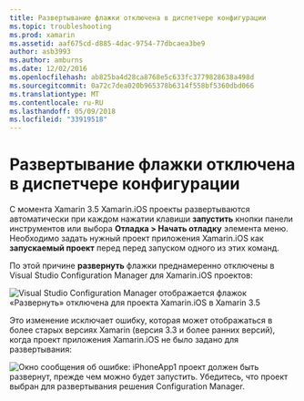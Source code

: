 ```yaml
---
title: Развертывание флажки отключена в диспетчере конфигурации
ms.topic: troubleshooting
ms.prod: xamarin
ms.assetid: aaf675cd-d885-4dac-9754-77dbcaea3be9
author: asb3993
ms.author: amburns
ms.date: 12/02/2016
ms.openlocfilehash: ab825ba4d28ca8768e5c633fc3779828638a498d
ms.sourcegitcommit: 0a72c7dea020b965378b6314f558bf5360dbd066
ms.translationtype: MT
ms.contentlocale: ru-RU
ms.lasthandoff: 05/09/2018
ms.locfileid: "33919518"
---
```

# <a name="deploy-checkboxes-disabled-in-configuration-manager"></a>Развертывание флажки отключена в диспетчере конфигурации

С момента Xamarin 3.5 Xamarin.iOS проекты развертываются автоматически при каждом нажатии клавиши **запустить** кнопки панели инструментов или выбора **Отладка > Начать отладку** элемента меню. Необходимо задать нужный проект приложения Xamarin.iOS как **запускаемый проект** перед перед запуском одного из этих команд.

По этой причине **развернуть** флажки преднамеренно отключены в Visual Studio Configuration Manager для Xamarin.iOS проектов:

![](deploy-checkboxes-images/configuration.png "Visual Studio Configuration Manager отображается флажок «Развернуть» отключена для проекта Xamarin.iOS в Xamarin 3.5")

Это изменение исключает ошибку, которая может отображаться в более старых версиях Xamarin (версия 3.3 и более ранних версий), когда проект приложения Xamarin.iOS не было задано для развертывания:

![](deploy-checkboxes-images/error.png "Окно сообщения об ошибке: iPhoneApp1 проект должен быть развернут, прежде чем можно будет запустить. Убедитесь, что проект выбран для развертывания решения Configuration Manager.")
